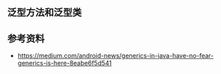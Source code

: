 ## 泛型方法和泛型类

## 参考资料
* https://medium.com/android-news/generics-in-java-have-no-fear-generics-is-here-8eabe6f5d541